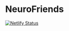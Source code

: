 # NeuroFriends
 
[![Netlify Status](https://api.netlify.com/api/v1/badges/e3e7ae1f-80c6-481e-9a08-11d7373f59b7/deploy-status)](https://app.netlify.com/sites/neurofriends/deploys)